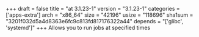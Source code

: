 +++
draft = false
title = "at 3.1.23-1"
version = "3.1.23-1"
categories = ['apps-extra']
arch = "x86_64"
size = "42196"
usize = "118696"
sha1sum = "3201f032d5a4d8363e6fc9c813fd817176322a44"
depends = "['glibc', 'systemd']"
+++
Allows you to run jobs at specified times